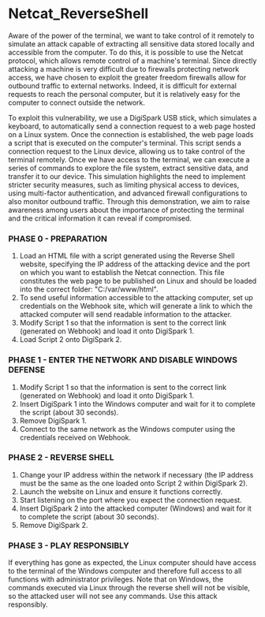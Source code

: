 # Netcat_ReverseShell
Aware of the power of the terminal, we want to take control of it remotely to simulate an attack capable of extracting all sensitive data stored locally and accessible from the computer. To do this, it is possible to use the Netcat protocol, which allows remote control of a machine's terminal. Since directly attacking a machine is very difficult due to firewalls protecting network access, we have chosen to exploit the greater freedom firewalls allow for outbound traffic to external networks. Indeed, it is difficult for external requests to reach the personal computer, but it is relatively easy for the computer to connect outside the network.

To exploit this vulnerability, we use a DigiSpark USB stick, which simulates a keyboard, to automatically send a connection request to a web page hosted on a Linux system. Once the connection is established, the web page loads a script that is executed on the computer's terminal. This script sends a connection request to the Linux device, allowing us to take control of the terminal remotely. Once we have access to the terminal, we can execute a series of commands to explore the file system, extract sensitive data, and transfer it to our device. This simulation highlights the need to implement stricter security measures, such as limiting physical access to devices, using multi-factor authentication, and advanced firewall configurations to also monitor outbound traffic. Through this demonstration, we aim to raise awareness among users about the importance of protecting the terminal and the critical information it can reveal if compromised.

### PHASE 0 - PREPARATION
1. Load an HTML file with a script generated using the Reverse Shell website, specifying the IP address of the attacking device and the port on which you want to establish the Netcat connection. This file constitutes the web page to be published on Linux and should be loaded into the correct folder: "C:/var/www/html".
2. To send useful information accessible to the attacking computer, set up credentials on the Webhook site, which will generate a link to which the attacked computer will send readable information to the attacker.
3. Modify Script 1 so that the information is sent to the correct link (generated on Webhook) and load it onto DigiSpark 1.
4. Load Script 2 onto DigiSpark 2.

### PHASE 1 - ENTER THE NETWORK AND DISABLE WINDOWS DEFENSE
1. Modify Script 1 so that the information is sent to the correct link (generated on Webhook) and load it onto DigiSpark 1.
2. Insert DigiSpark 1 into the Windows computer and wait for it to complete the script (about 30 seconds).
3. Remove DigiSpark 1.
4. Connect to the same network as the Windows computer using the credentials received on Webhook.

### PHASE 2 - REVERSE SHELL
1. Change your IP address within the network if necessary (the IP address must be the same as the one loaded onto Script 2 within DigiSpark 2).
2. Launch the website on Linux and ensure it functions correctly.
3. Start listening on the port where you expect the connection request.
4. Insert DigiSpark 2 into the attacked computer (Windows) and wait for it to complete the script (about 30 seconds).
5. Remove DigiSpark 2.

### PHASE 3 - PLAY RESPONSIBLY
If everything has gone as expected, the Linux computer should have access to the terminal of the Windows computer and therefore full access to all functions with administrator privileges. Note that on Windows, the commands executed via Linux through the reverse shell will not be visible, so the attacked user will not see any commands. Use this attack responsibly.
